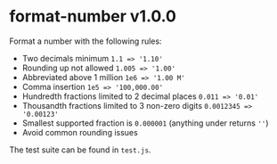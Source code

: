 
# format-number v1.0.0

Format a number with the following rules:

- Two decimals minimum `1.1 => '1.10'`
- Rounding up not allowed `1.005 => '1.00'`
- Abbreviated above 1 million `1e6 => '1.00 M'`
- Comma insertion `1e5 => '100,000.00'`
- Hundredth fractions limited to 2 decimal places `0.011 => '0.01'`
- Thousandth fractions limited to 3 non-zero digits `0.0012345 => '0.00123'`
- Smallest supported fraction is `0.000001` (anything under returns `''`)
- Avoid common rounding issues

The test suite can be found in `test.js`.
